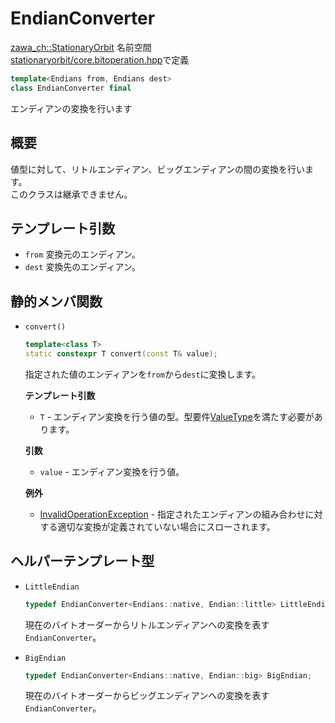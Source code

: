 # EndianConverter

[zawa_ch::StationaryOrbit](../../namespaces/zawa_ch/stationaryorbit.md) 名前空間  
[stationaryorbit/core.bitoperation.hpp](../../headers/stationaryorbit/core.bitoperation.hpp.md)で定義  

```C++
template<Endians from, Endians dest>
class EndianConverter final
```

エンディアンの変換を行います

## 概要

値型に対して、リトルエンディアン、ビッグエンディアンの間の変換を行います。  
このクラスは継承できません。  

## テンプレート引数

- `from` 変換元のエンディアン。
- `dest` 変換先のエンディアン。

## 静的メンバ関数

- `convert()`  
    ```C++
    template<class T>
    static constexpr T convert(const T& value);
    ```
    指定された値のエンディアンを`from`から`dest`に変換します。  

    **テンプレート引数**  
    - `T` - エンディアン変換を行う値の型。型要件[ValueType](../../requirements/valuetype.md)を満たす必要があります。  

    **引数**  
    - `value` - エンディアン変換を行う値。  

    **例外**  
    - [InvalidOperationException](invalidoperationexception.md) - 指定されたエンディアンの組み合わせに対する適切な変換が定義されていない場合にスローされます。  

## ヘルパーテンプレート型

- `LittleEndian`
    ```C++
    typedef EndianConverter<Endians::native, Endian::little> LittleEndian;
    ```

    現在のバイトオーダーからリトルエンディアンへの変換を表す`EndianConverter`。  

- `BigEndian`
    ```C++
    typedef EndianConverter<Endians::native, Endian::big> BigEndian;
    ```

    現在のバイトオーダーからビッグエンディアンへの変換を表す`EndianConverter`。  
